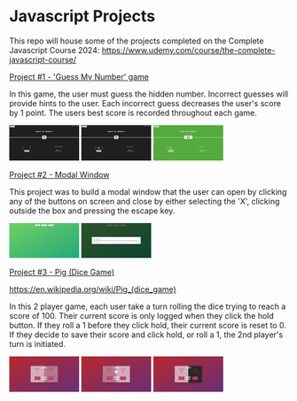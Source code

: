 # Javascript Projects

This repo will house some of the projects completed on the Complete Javascript Course 2024: https://www.udemy.com/course/the-complete-javascript-course/

<u>Project #1 - 'Guess My Number' game </u>

<p>In this game, the user must guess the hidden number. Incorrect guesses will provide hints to the user. Each incorrect guess decreases the user's score by 1 point. The users best score is recorded throughout each game.</p>
<img src="https://github.com/Dannycarey23/javascript_course/blob/main/guessMyNumber/screenshots/1.png" width="25%" alt="Screenshot of the start screen" />
<img src="https://github.com/Dannycarey23/javascript_course/blob/main/guessMyNumber/screenshots/2.png" width="25%" alt="Screenshot of mid-game" />
<img src="https://github.com/Dannycarey23/javascript_course/blob/main/guessMyNumber/screenshots/3.png" width="25%" alt="Screenshot of the end-game screen" />

<u>Project #2 - Modal Window</u>

<p>This project was to build a modal window that the user can open by clicking any of the buttons on screen and close by either selecting the 'X', clicking outside the box and pressing the escape key.</p>

<img src="https://github.com/Dannycarey23/javascript_course/blob/main/modalWindow/screenshots/1.png" width="25%" alt="Screenshot of the landing page showing 3 buttons" />
<img src="https://github.com/Dannycarey23/javascript_course/blob/main/modalWindow/screenshots/2.png" width="25%" alt="Screenshot of the modal window appearing" />

<u> Project #3 - Pig (Dice Game)</u>

https://en.wikipedia.org/wiki/Pig_(dice_game)

<p> In this 2 player game, each user take a turn rolling the dice trying to reach a score of 100. Their current score is only logged when they click the hold button. If they roll a 1 before they click hold, their current score is reset to 0.
If they decide to save their score and click hold, or roll a 1, the 2nd player's turn is initiated.</p>
<img src="https://github.com/Dannycarey23/javascript_course/blob/main/Pig_Dice_Game/screenshots/1.png" width="25%" alt="Screenshot of the start screen" />
<img src="https://github.com/Dannycarey23/javascript_course/blob/main/Pig_Dice_Game/screenshots/2.png" width="25%" alt="Screenshot of mid-game" />
<img src="https://github.com/Dannycarey23/javascript_course/blob/main/Pig_Dice_Game/screenshots/3.png" width="25%" alt="Screenshot of the end-game screen" />
